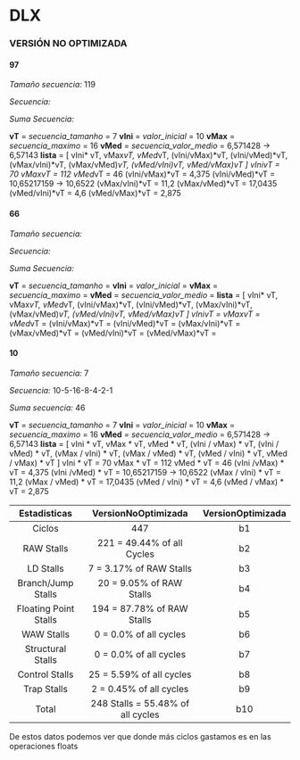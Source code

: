 # DLX

### VERSIÓN NO OPTIMIZADA

#### 97

_Tamaño secuencia:_ 119

_Secuencia:_

_Suma Secuencia:_

**vT** = _secuencia_tamanho_ = 7
**vIni** = _valor_inicial_ = 10
**vMax** = _secuencia_maximo_ = 16
**vMed** = _secuencia_valor_medio_ = 6,571428 -> 6,57143
**lista** = [ vIni* vT, vMax*vT, vMed*vT, (vIni/vMax)*vT, (vIni/vMed)*vT, (vMax/vIni)*vT,
(vMax/vMed)*vT, (vMed/vIni)*vT, vMed/vMax)*vT ]
vIni*vT = 70
vMax*vT = 112
vMed*vT = 46
(vIni/vMax)*vT = 4,375
(vIni/vMed)*vT = 10,65217159 -> 10,6522
(vMax/vIni)*vT = 11,2
(vMax/vMed)*vT = 17,0435
(vMed/vIni)*vT = 4,6
(vMed/vMax)*vT = 2,875

#### 66

_Tamaño secuencia:_ 

_Secuencia:_

_Suma Secuencia:_

**vT** = _secuencia_tamanho_ = 
**vIni** = _valor_inicial_ = 
**vMax** = _secuencia_maximo_ = 
**vMed** = _secuencia_valor_medio_ = 
**lista** = [ vIni* vT, vMax*vT, vMed*vT, (vIni/vMax)*vT, (vIni/vMed)*vT, (vMax/vIni)*vT,
(vMax/vMed)*vT, (vMed/vIni)*vT, vMed/vMax)*vT ]
vIni*vT = 
vMax*vT = 
vMed*vT = 
(vIni/vMax)*vT = 
(vIni/vMed)*vT = 
(vMax/vIni)*vT = 
(vMax/vMed)*vT = 
(vMed/vIni)*vT = 
(vMed/vMax)*vT = 


#### 10 

_Tamaño secuencia:_ 7

_Secuencia:_ 10-5-16-8-4-2-1

_Suma secuencia:_ 46

**vT** = _secuencia_tamanho_ = 7
**vIni** = _valor_inicial_ = 10
**vMax** = _secuencia_maximo_ = 16
**vMed** = _secuencia_valor_medio_ = 6,571428 -> 6,57143
**lista** = [ vIni * vT, vMax * vT, vMed * vT, (vIni / vMax) * vT, (vIni / vMed) * vT, (vMax / vIni) * vT,
(vMax / vMed) * vT, (vMed / vIni) * vT, vMed / vMax) * vT ]
vIni * vT = 70
vMax * vT = 112
vMed * vT = 46
(vIni /vMax) * vT = 4,375
(vIni /vMed) * vT = 10,65217159 -> 10,6522
(vMax / vIni) * vT = 11,2
(vMax / vMed) * vT = 17,0435
(vMed / vIni) * vT = 4,6
(vMed / vMax) * vT = 2,875

Estadisticas | VersionNoOptimizada | VersionOptimizada
:---------:|:----------:|:---------:
 Ciclos | 447 | b1
 RAW Stalls | 221 = 49.44% of all Cycles| b2
 LD Stalls | 7 = 3.17% of RAW Stalls| b3
 Branch/Jump Stalls | 20 = 9.05% of RAW Stalls| b4
 Floating Point Stalls | 194 = 87.78% of RAW Stalls| b5
 WAW Stalls | 0 = 0.0% of all cycles| b6
 Structural Stalls | 0 = 0.0% of all cycles| b7
 Control Stalls | 25 = 5.59% of all cycles| b8
 Trap Stalls | 2 = 0.45% of all cycles| b9
 Total | 248 Stalls = 55.48% of all cycles | b10

 De estos datos podemos ver que donde más ciclos gastamos es en las operaciones floats
